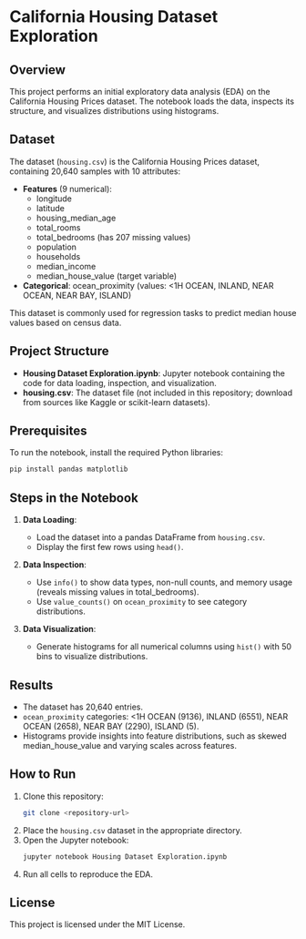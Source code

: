 # California Housing Dataset Exploration

## Overview
This project performs an initial exploratory data analysis (EDA) on the California Housing Prices dataset. The notebook loads the data, inspects its structure, and visualizes distributions using histograms.

## Dataset
The dataset (`housing.csv`) is the California Housing Prices dataset, containing 20,640 samples with 10 attributes:
- **Features** (9 numerical): 
  - longitude
  - latitude
  - housing_median_age
  - total_rooms
  - total_bedrooms (has 207 missing values)
  - population
  - households
  - median_income
  - median_house_value (target variable)
- **Categorical**: ocean_proximity (values: <1H OCEAN, INLAND, NEAR OCEAN, NEAR BAY, ISLAND)

This dataset is commonly used for regression tasks to predict median house values based on census data.

## Project Structure
- **Housing Dataset Exploration.ipynb**: Jupyter notebook containing the code for data loading, inspection, and visualization.
- **housing.csv**: The dataset file (not included in this repository; download from sources like Kaggle or scikit-learn datasets).

## Prerequisites
To run the notebook, install the required Python libraries:
```bash
pip install pandas matplotlib
```

## Steps in the Notebook
1. **Data Loading**:
   - Load the dataset into a pandas DataFrame from `housing.csv`.
   - Display the first few rows using `head()`.

2. **Data Inspection**:
   - Use `info()` to show data types, non-null counts, and memory usage (reveals missing values in total_bedrooms).
   - Use `value_counts()` on `ocean_proximity` to see category distributions.

3. **Data Visualization**:
   - Generate histograms for all numerical columns using `hist()` with 50 bins to visualize distributions.

## Results
- The dataset has 20,640 entries.
- `ocean_proximity` categories: <1H OCEAN (9136), INLAND (6551), NEAR OCEAN (2658), NEAR BAY (2290), ISLAND (5).
- Histograms provide insights into feature distributions, such as skewed median_house_value and varying scales across features.

## How to Run
1. Clone this repository:
   ```bash
   git clone <repository-url>
   ```
2. Place the `housing.csv` dataset in the appropriate directory.
3. Open the Jupyter notebook:
   ```bash
   jupyter notebook Housing Dataset Exploration.ipynb
   ```
4. Run all cells to reproduce the EDA.

## License
This project is licensed under the MIT License.
